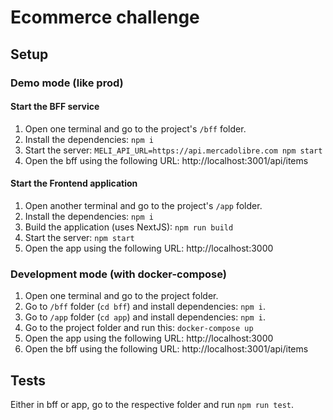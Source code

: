 # Ecommerce challenge

## Setup

### Demo mode (like prod)

#### Start the BFF service
1. Open one terminal and go to the project's `/bff` folder.
2. Install the dependencies: `npm i`
3. Start the server: `MELI_API_URL=https://api.mercadolibre.com npm start`
4. Open the bff using the following URL: http://localhost:3001/api/items

#### Start the Frontend application
1. Open another terminal and go to the project's `/app` folder.
2. Install the dependencies: `npm i`
3. Build the application (uses NextJS): `npm run build`
4. Start the server: `npm start`
5. Open the app using the following URL: http://localhost:3000

### Development mode (with docker-compose)

1. Open one terminal and go to the project folder.
2. Go to `/bff` folder (`cd bff`) and install dependencies: `npm i`.
3. Go to `/app` folder (`cd app`) and install dependencies: `npm i`.
4. Go to the project folder and run this: `docker-compose up`
5. Open the app using the following URL: http://localhost:3000
6. Open the bff using the following URL: http://localhost:3001/api/items


## Tests

Either in bff or app, go to the respective folder and run `npm run test`.